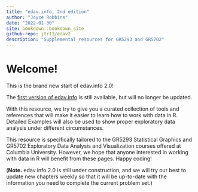 ```yaml
---
title: "edav.info, 2nd edition"
author: "Joyce Robbins"
date: "2022-01-30"
site: bookdown::bookdown_site
github-repo: jtr13/edav2
description: "Supplemental resources for GR5293 and GR5702"
---
```


# Welcome!

This is the brand new start of edav.info 2.0!

The [first version of edav.info](https://jtr13.github.io/EDAV/) is still available, but will no longer be updated.

With this resource, we try to give you a curated collection of tools and references that will make it easier to learn how to work with data in R. Detailed Examples will also be used to show proper exploratory data analysis under different circumstances.

This resource is specifically tailored to the GR5293 Statistical Graphics and GR5702 Exploratory Data Analysis and Visualization courses offered at Columbia University. However, we hope that anyone interested in working with data in R will benefit from these pages. Happy coding!

(**Note.** edav.info 2.0 is still under construction, and we will try our best to update new chapters weekly so that it will be up-to-date with the information you need to complete the current problem set.)



